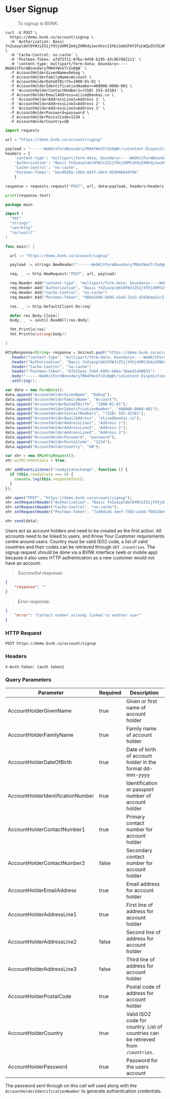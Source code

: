 # User Signup

> To signup to BVNK:

```shell
curl -X POST \
  https://demo.bvnk.co/account/signup \
  -H 'Authorization: Basic YnZuazpldml0YWJsZS1jYXVjdXMtZm9yZXNhdy1wcmVzc21hbi1mbGF0Y2FyLWZpZXJ5LW9mZnNob290LWhvdXI=' \
  -H 'Cache-Control: no-cache' \
  -H 'Postman-Token: a7d75f11-876a-9458-b195-43c967d62111' \
  -H 'content-type: multipart/form-data; boundary=----WebKitFormBoundary7MA4YWxkTrZu0gW' \
  -F AccountHolderGivenName=Debug \
  -F AccountHolderFamilyName=Account \
  -F AccountHolderDateOfBirth=1900-01-01 \
  -F AccountHolderIdentificationNumber=400000-0000-001 \
  -F 'AccountHolderContactNumber1=(558) 555-42381' \
  -F AccountHolderEmailAddress=alice@bankai.co \
  -F 'AccountHolderAddressLine1=Address 1' \
  -F 'AccountHolderAddressLine2=Address 2' \
  -F 'AccountHolderAddressLine3=Address 3' \
  -F AccountHolderPassword=password \
  -F AccountHolderPostalCode=1234 \
  -F AccountHolderCountry=GB
```

```python
import requests

url = "https://demo.bvnk.co/account/signup"

payload = "------WebKitFormBoundary7MA4YWxkTrZu0gW\r\nContent-Disposition: form-data; name=\"AccountHolderGivenName\"\r\n\r\nDebug\r\n------WebKitFormBoundary7MA4YWxkTrZu0gW\r\nContent-Disposition: form-data; name=\"AccountHolderFamilyName\"\r\n\r\nAccount\r\n------WebKitFormBoundary7MA4YWxkTrZu0gW\r\nContent-Disposition: form-data; name=\"AccountHolderDateOfBirth\"\r\n\r\n1900-01-01\r\n------WebKitFormBoundary7MA4YWxkTrZu0gW\r\nContent-Disposition: form-data; name=\"AccountHolderIdentificationNumber\"\r\n\r\n400000-0000-001\r\n------WebKitFormBoundary7MA4YWxkTrZu0gW\r\nContent-Disposition: form-data; name=\"AccountHolderContactNumber1\"\r\n\r\n(558) 555-42381\r\n------WebKitFormBoundary7MA4YWxkTrZu0gW\r\nContent-Disposition: form-data; name=\"AccountHolderEmailAddress\"\r\n\r\nalice@bankai.co\r\n------WebKitFormBoundary7MA4YWxkTrZu0gW\r\nContent-Disposition: form-data; name=\"AccountHolderAddressLine1\"\r\n\r\nAddress 1\r\n------WebKitFormBoundary7MA4YWxkTrZu0gW\r\nContent-Disposition: form-data; name=\"AccountHolderAddressLine2\"\r\n\r\nAddress 2\r\n------WebKitFormBoundary7MA4YWxkTrZu0gW\r\nContent-Disposition: form-data; name=\"AccountHolderAddressLine3\"\r\n\r\nAddress 3\r\n------WebKitFormBoundary7MA4YWxkTrZu0gW\r\nContent-Disposition: form-data; name=\"AccountHolderPassword\"\r\n\r\npassword\r\n------WebKitFormBoundary7MA4YWxkTrZu0gW\r\nContent-Disposition: form-data; name=\"AccountHolderPostalCode\"\r\n\r\n1234\r\n------WebKitFormBoundary7MA4YWxkTrZu0gW\r\nContent-Disposition: form-data; name=\"AccountHolderCountry\"\r\n\r\nGB\r\n------WebKitFormBoundary7MA4YWxkTrZu0gW--"
headers = {
    'content-type': "multipart/form-data; boundary=----WebKitFormBoundary7MA4YWxkTrZu0gW",
    'Authorization': "Basic YnZuazpldml0YWJsZS1jYXVjdXMtZm9yZXNhdy1wcmVzc21hbi1mbGF0Y2FyLWZpZXJ5LW9mZnNob290LWhvdXI=",
    'Cache-Control': "no-cache",
    'Postman-Token': "becd926e-c9bd-0d37-dde3-95d94b649f04"
    }

response = requests.request("POST", url, data=payload, headers=headers)

print(response.text)
```

```go
package main

import (
  "fmt"
  "strings"
  "net/http"
  "io/ioutil"
)

func main() {

  url := "https://demo.bvnk.co/account/signup"

  payload := strings.NewReader("------WebKitFormBoundary7MA4YWxkTrZu0gW\r\nContent-Disposition: form-data; name=\"AccountHolderGivenName\"\r\n\r\nDebug\r\n------WebKitFormBoundary7MA4YWxkTrZu0gW\r\nContent-Disposition: form-data; name=\"AccountHolderFamilyName\"\r\n\r\nAccount\r\n------WebKitFormBoundary7MA4YWxkTrZu0gW\r\nContent-Disposition: form-data; name=\"AccountHolderDateOfBirth\"\r\n\r\n1900-01-01\r\n------WebKitFormBoundary7MA4YWxkTrZu0gW\r\nContent-Disposition: form-data; name=\"AccountHolderIdentificationNumber\"\r\n\r\n400000-0000-001\r\n------WebKitFormBoundary7MA4YWxkTrZu0gW\r\nContent-Disposition: form-data; name=\"AccountHolderContactNumber1\"\r\n\r\n(558) 555-42381\r\n------WebKitFormBoundary7MA4YWxkTrZu0gW\r\nContent-Disposition: form-data; name=\"AccountHolderEmailAddress\"\r\n\r\nalice@bankai.co\r\n------WebKitFormBoundary7MA4YWxkTrZu0gW\r\nContent-Disposition: form-data; name=\"AccountHolderAddressLine1\"\r\n\r\nAddress 1\r\n------WebKitFormBoundary7MA4YWxkTrZu0gW\r\nContent-Disposition: form-data; name=\"AccountHolderAddressLine2\"\r\n\r\nAddress 2\r\n------WebKitFormBoundary7MA4YWxkTrZu0gW\r\nContent-Disposition: form-data; name=\"AccountHolderAddressLine3\"\r\n\r\nAddress 3\r\n------WebKitFormBoundary7MA4YWxkTrZu0gW\r\nContent-Disposition: form-data; name=\"AccountHolderPassword\"\r\n\r\npassword\r\n------WebKitFormBoundary7MA4YWxkTrZu0gW\r\nContent-Disposition: form-data; name=\"AccountHolderPostalCode\"\r\n\r\n1234\r\n------WebKitFormBoundary7MA4YWxkTrZu0gW\r\nContent-Disposition: form-data; name=\"AccountHolderCountry\"\r\n\r\nGB\r\n------WebKitFormBoundary7MA4YWxkTrZu0gW--")

  req, _ := http.NewRequest("POST", url, payload)

  req.Header.Add("content-type", "multipart/form-data; boundary=----WebKitFormBoundary7MA4YWxkTrZu0gW")
  req.Header.Add("Authorization", "Basic YnZuazpldml0YWJsZS1jYXVjdXMtZm9yZXNhdy1wcmVzc21hbi1mbGF0Y2FyLWZpZXJ5LW9mZnNob290LWhvdXI=")
  req.Header.Add("Cache-Control", "no-cache")
  req.Header.Add("Postman-Token", "98be2b0b-b895-e1e4-22e2-d2d26aa21c37")

  res, _ := http.DefaultClient.Do(req)

  defer res.Body.Close()
  body, _ := ioutil.ReadAll(res.Body)

  fmt.Println(res)
  fmt.Println(string(body))

}
```

```java
HttpResponse<String> response = Unirest.post("https://demo.bvnk.co/account/signup")
  .header("content-type", "multipart/form-data; boundary=----WebKitFormBoundary7MA4YWxkTrZu0gW")
  .header("Authorization", "Basic YnZuazpldml0YWJsZS1jYXVjdXMtZm9yZXNhdy1wcmVzc21hbi1mbGF0Y2FyLWZpZXJ5LW9mZnNob290LWhvdXI=")
  .header("Cache-Control", "no-cache")
  .header("Postman-Token", "6fe15eac-7e64-b093-b04a-30ae914d8031")
  .body("------WebKitFormBoundary7MA4YWxkTrZu0gW\r\nContent-Disposition: form-data; name=\"AccountHolderGivenName\"\r\n\r\nDebug\r\n------WebKitFormBoundary7MA4YWxkTrZu0gW\r\nContent-Disposition: form-data; name=\"AccountHolderFamilyName\"\r\n\r\nAccount\r\n------WebKitFormBoundary7MA4YWxkTrZu0gW\r\nContent-Disposition: form-data; name=\"AccountHolderDateOfBirth\"\r\n\r\n1900-01-01\r\n------WebKitFormBoundary7MA4YWxkTrZu0gW\r\nContent-Disposition: form-data; name=\"AccountHolderIdentificationNumber\"\r\n\r\n400000-0000-001\r\n------WebKitFormBoundary7MA4YWxkTrZu0gW\r\nContent-Disposition: form-data; name=\"AccountHolderContactNumber1\"\r\n\r\n(558) 555-42381\r\n------WebKitFormBoundary7MA4YWxkTrZu0gW\r\nContent-Disposition: form-data; name=\"AccountHolderEmailAddress\"\r\n\r\nalice@bankai.co\r\n------WebKitFormBoundary7MA4YWxkTrZu0gW\r\nContent-Disposition: form-data; name=\"AccountHolderAddressLine1\"\r\n\r\nAddress 1\r\n------WebKitFormBoundary7MA4YWxkTrZu0gW\r\nContent-Disposition: form-data; name=\"AccountHolderAddressLine2\"\r\n\r\nAddress 2\r\n------WebKitFormBoundary7MA4YWxkTrZu0gW\r\nContent-Disposition: form-data; name=\"AccountHolderAddressLine3\"\r\n\r\nAddress 3\r\n------WebKitFormBoundary7MA4YWxkTrZu0gW\r\nContent-Disposition: form-data; name=\"AccountHolderPassword\"\r\n\r\npassword\r\n------WebKitFormBoundary7MA4YWxkTrZu0gW\r\nContent-Disposition: form-data; name=\"AccountHolderPostalCode\"\r\n\r\n1234\r\n------WebKitFormBoundary7MA4YWxkTrZu0gW\r\nContent-Disposition: form-data; name=\"AccountHolderCountry\"\r\n\r\nGB\r\n------WebKitFormBoundary7MA4YWxkTrZu0gW--")
  .asString();
```

```javascript
var data = new FormData();
data.append("AccountHolderGivenName", "Debug");
data.append("AccountHolderFamilyName", "Account");
data.append("AccountHolderDateOfBirth", "1900-01-01");
data.append("AccountHolderIdentificationNumber", "400000-0000-001");
data.append("AccountHolderContactNumber1", "(558) 555-42381");
data.append("AccountHolderEmailAddress", "alice@bankai.co");
data.append("AccountHolderAddressLine1", "Address 1");
data.append("AccountHolderAddressLine2", "Address 2");
data.append("AccountHolderAddressLine3", "Address 3");
data.append("AccountHolderPassword", "password");
data.append("AccountHolderPostalCode", "1234");
data.append("AccountHolderCountry", "GB");

var xhr = new XMLHttpRequest();
xhr.withCredentials = true;

xhr.addEventListener("readystatechange", function () {
  if (this.readyState === 4) {
    console.log(this.responseText);
  }
});

xhr.open("POST", "https://demo.bvnk.co/account/signup");
xhr.setRequestHeader("Authorization", "Basic YnZuazpldml0YWJsZS1jYXVjdXMtZm9yZXNhdy1wcmVzc21hbi1mbGF0Y2FyLWZpZXJ5LW9mZnNob290LWhvdXI=");
xhr.setRequestHeader("Cache-Control", "no-cache");
xhr.setRequestHeader("Postman-Token", "7c40dcd5-3eef-f583-e3e6-f99320a9e796");

xhr.send(data);
```

Users act as account holders and need to be created as the first action. All accounts need to be linked to users, and Know Your Customer requirements centre around users. Country must be valid ISO2 code, a list of valid countries and their codes can be retrieved through `GET /countries`. The signup request should be done via a BVNK interface (web or mobile app) because it also uses HTTP authentication as a new customer would not have an account.

> Successful response:

```json
{
    "response": ""
}
```

> Error response:

```json
{
    "error": "Contact number already linked to another user"
}
```

### HTTP Request

`POST https://demo.bvnk.co/account/signup`

### Headers

`X-Auth-Token: {auth token}`

### Query Parameters

Parameter | Required | Description
--------- | ------- | -----------
AccountHolderGivenName | true | Given or first name of account holder
AccountHolderFamilyName | true | Family name of account holder
AccountHolderDateOfBirth | true | Date of birth of account holder in the format dd-mm-yyyy
AccountHolderIdentificationNumber | true | Identification or passport number of account holder
AccountHolderContactNumber1 | true | Primary contact number for account holder
AccountHolderContactNumber2 | false | Secondary contact number for account holder
AccountHolderEmailAddress | true | Email address for account holder
AccountHolderAddressLine1 | true | First line of address for account holder
AccountHolderAddressLine2 | false | Second line of address for account holder
AccountHolderAddressLine3 | false | Third line of address for account holder
AccountHolderPostalCode | true | Postal code of address for account holder
AccountHolderCountry | true | Valid ISO2 code for country. List of countries can be retrieved from `/countries`.
AccountHolderPassword | true | Password for the users account

<aside class="notice">
The password sent through on this call will used along with the <code>AccountHolderIdentificationNumber</code> to generate authentication credentials.
</aside>

